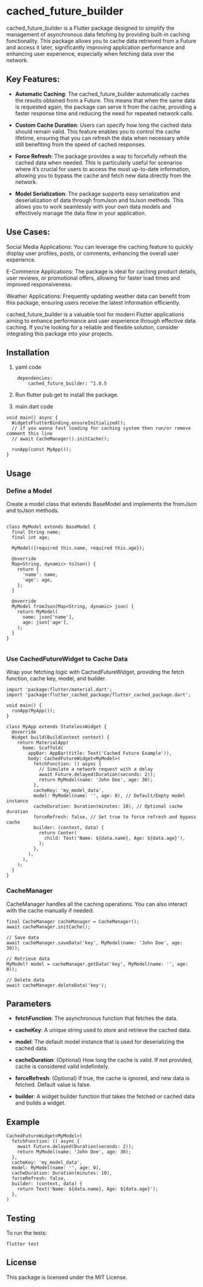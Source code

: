cached_future_builder
========================

cached_future_builder is a Flutter package designed to simplify the management of asynchronous data fetching by providing built-in caching functionality. This package allows you to cache data retrieved from a Future and access it later, significantly improving application performance and enhancing user experience, especially when fetching data over the network.

Key Features:
--------

*   **Automatic Caching**: The cached_future_builder automatically caches the results obtained from a Future. This means that when the same data is requested again, the package can serve it from the cache, providing a faster response time and reducing the need for repeated network calls.
    
*   **Custom Cache Duration**: Users can specify how long the cached data should remain valid. This feature enables you to control the cache lifetime, ensuring that you can refresh the data when necessary while still benefiting from the speed of cached responses.
    
*   **Force Refresh**: The package provides a way to forcefully refresh the cached data when needed. This is particularly useful for scenarios where it’s crucial for users to access the most up-to-date information, allowing you to bypass the cache and fetch new data directly from the network.
    
*   **Model Serialization**: The package supports easy serialization and deserialization of data through fromJson and toJson methods. This allows you to work seamlessly with your own data models and effectively manage the data flow in your application.


Use Cases:
----------
Social Media Applications: You can leverage the caching feature to quickly display user profiles, posts, or comments, enhancing the overall user experience.

E-Commerce Applications: The package is ideal for caching product details, user reviews, or promotional offers, allowing for faster load times and improved responsiveness.

Weather Applications: Frequently updating weather data can benefit from this package, ensuring users receive the latest information efficiently.

cached_future_builder is a valuable tool for modern Flutter applications aiming to enhance performance and user experience through effective data caching. If you’re looking for a reliable and flexible solution, consider integrating this package into your projects.


    

Installation
------------

1.  yaml code
```
    dependencies:                       
        cached_future_builder: ^1.0.5
```
2.  Run flutter pub get to install the package.
    
3.  main.dart code
```
void main() async {
  WidgetsFlutterBinding.ensureInitialized();
  // if you wanna fast loading for caching system then run/or remove comment this line
  // await CacheManager().initCache();

  runApp(const MyApp());
}
  ```
  

Usage
-----

### Define a Model

Create a model class that extends BaseModel and implements the fromJson and toJson methods.

```

class MyModel extends BaseModel {
  final String name;
  final int age;

  MyModel({required this.name, required this.age});

  @override
  Map<String, dynamic> toJson() {
    return {
      'name': name,
      'age': age,
    };
  }

  @override
  MyModel fromJson(Map<String, dynamic> json) {
    return MyModel(
      name: json['name'],
      age: json['age'],
    );
  }
}


```

### Use CachedFutureWidget to Cache Data

Wrap your fetching logic with CachedFutureWidget, providing the fetch function, cache key, model, and builder.

```
import 'package:flutter/material.dart';
import 'package:flutter_cached_package/flutter_cached_package.dart';

void main() {
  runApp(MyApp());
}

class MyApp extends StatelessWidget {
  @override
  Widget build(BuildContext context) {
    return MaterialApp(
      home: Scaffold(
        appBar: AppBar(title: Text('Cached Future Example')),
        body: CachedFutureWidget<MyModel>(
          fetchFunction: () async {
            // Simulate a network request with a delay
            await Future.delayed(Duration(seconds: 2));
            return MyModel(name: 'John Doe', age: 30);
          },
          cacheKey: 'my_model_data',
          model: MyModel(name: '', age: 0), // Default/Empty model instance
          cacheDuration: Duration(minutes: 10), // Optional cache duration
          forceRefresh: false, // Set true to force refresh and bypass cache
          builder: (context, data) {
            return Center(
              child: Text('Name: ${data.name}, Age: ${data.age}'),
            );
          },
        ),
      ),
    );
  }
}

```

### CacheManager

CacheManager handles all the caching operations. You can also interact with the cache manually if needed:
```
final CacheManager cacheManager = CacheManager();
await cacheManager.initCache();

// Save data
await cacheManager.saveData('key', MyModel(name: 'John Doe', age: 30));

// Retrieve data
MyModel? model = cacheManager.getData('key', MyModel(name: '', age: 0));

// Delete data
await cacheManager.deleteData('key');

```
Parameters
----------

*   **fetchFunction**: The asynchronous function that fetches the data.
    
*   **cacheKey**: A unique string used to store and retrieve the cached data.
    
*   **model**: The default model instance that is used for deserializing the cached data.
    
*   **cacheDuration**: (Optional) How long the cache is valid. If not provided, cache is considered valid indefinitely.
    
*   **forceRefresh**: (Optional) If true, the cache is ignored, and new data is fetched. Default value is false.
    
*   **builder**: A widget builder function that takes the fetched or cached data and builds a widget.
    

Example
-------
```
CachedFutureWidget<MyModel>(
  fetchFunction: () async {
    await Future.delayed(Duration(seconds: 2));
    return MyModel(name: 'John Doe', age: 30);
  },
  cacheKey: 'my_model_data',
  model: MyModel(name: '', age: 0),
  cacheDuration: Duration(minutes: 10),
  forceRefresh: false,
  builder: (context, data) {
    return Text('Name: ${data.name}, Age: ${data.age}');
  },
)

```

Testing
-------

To run the tests:

```
flutter test
```

License
-------

This package is licensed under the MIT License.